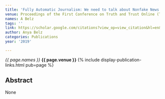 ```yaml
---
title: 'Fully Automatic Journalism: We need to talk about Nonfake News Generation'
venue: Proceedings of the First Conference on Truth and Trust Online (TTO’19), 2019
names: A Belz
tags: ''
link: https://scholar.google.com/citations?view_op=view_citation&hl=en&user=trwwiW4AAAAJ&pagesize=100&sortby=pubdate&citation_for_view=trwwiW4AAAAJ:eflP2zaiRacC
author: Anya Belz
categories: Publications
year: '2019'

---
```


*{{ page.names }}*
**{{ page.venue }}**
{% include display-publication-links.html pub=page %}
## Abstract

None